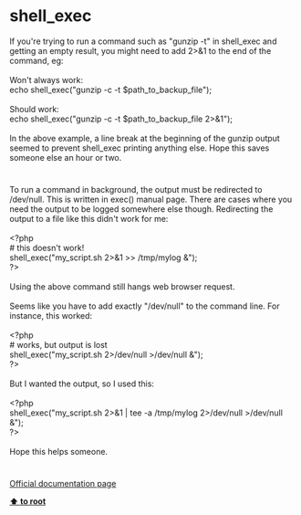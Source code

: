 # shell_exec




<div class="phpcode"><span class="html">
If you&apos;re trying to run a command such as &quot;gunzip -t&quot; in shell_exec and getting an empty result, you might need to add 2&gt;&amp;1 to the end of the command, eg:<br><br>Won&apos;t always work:<br>echo shell_exec(&quot;gunzip -c -t $path_to_backup_file&quot;);<br><br>Should work:<br>echo shell_exec(&quot;gunzip -c -t $path_to_backup_file 2&gt;&amp;1&quot;);<br><br>In the above example, a line break at the beginning of the gunzip output seemed to prevent shell_exec printing anything else. Hope this saves someone else an hour or two.</span>
</div>
  

#


<div class="phpcode"><span class="html">
To run a command in background, the output must be redirected to /dev/null. This is written in exec() manual page. There are cases where you need the output to be logged somewhere else though. Redirecting the output to a file like this didn&apos;t work for me:<br><br><span class="default">&lt;?php<br></span><span class="comment"># this doesn&apos;t work!<br></span><span class="default">shell_exec</span><span class="keyword">(</span><span class="string">&quot;my_script.sh 2&gt;&amp;1 &gt;&gt; /tmp/mylog &amp;&quot;</span><span class="keyword">);<br></span><span class="default">?&gt;<br></span><br>Using the above command still hangs web browser request.<br><br>Seems like you have to add exactly &quot;/dev/null&quot; to the command line. For instance, this worked:<br><br><span class="default">&lt;?php<br></span><span class="comment"># works, but output is lost<br></span><span class="default">shell_exec</span><span class="keyword">(</span><span class="string">&quot;my_script.sh 2&gt;/dev/null &gt;/dev/null &amp;&quot;</span><span class="keyword">);<br></span><span class="default">?&gt;<br></span><br>But I wanted the output, so I used this:<br><br><span class="default">&lt;?php<br>shell_exec</span><span class="keyword">(</span><span class="string">&quot;my_script.sh 2&gt;&amp;1 | tee -a /tmp/mylog 2&gt;/dev/null &gt;/dev/null &amp;&quot;</span><span class="keyword">);<br></span><span class="default">?&gt;<br></span><br>Hope this helps someone.</span>
</div>
  

#

[Official documentation page](https://www.php.net/manual/en/function.shell-exec.php)

**[⬆ to root](/)**